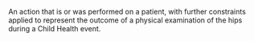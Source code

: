 An action that is or was performed on a patient, with further constraints applied to represent the outcome of a physical examination of the hips during a Child Health event.